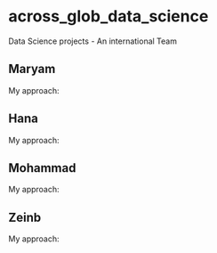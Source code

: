 # across_glob_data_science
Data Science projects - An international Team



## Maryam
My approach: 


## Hana
My approach:

## Mohammad
My approach: 

## Zeinb
My approach: 
